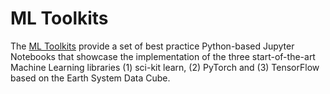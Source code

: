 # ML Toolkits

The [ML Toolkits](https://github.com/deepesdl/deepesdl-doc/blob/anja-xxx-ml_toolkit/docs/ml-toolkit/introduction.md) provide a set of best practice Python-based Jupyter Notebooks that showcase the implementation of the three start-of-the-art Machine Learning libraries (1) sci-kit learn, (2) PyTorch and (3) TensorFlow based on the Earth System Data Cube. 


